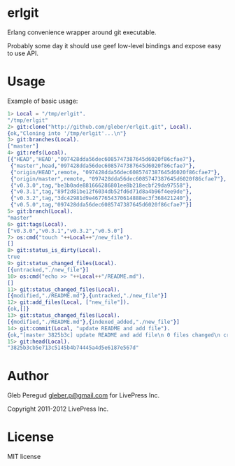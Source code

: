 erlgit
======

Erlang convenience wrapper around git executable.

Probably some day it should use geef low-level bindings and expose easy to use API.

Usage
=====

Example of basic usage:
```erlang
1> Local = "/tmp/erlgit".
"/tmp/erlgit"
2> git:clone("http://github.com/gleber/erlgit.git", Local).
{ok,"Cloning into '/tmp/erlgit'...\n"}
3> git:branches(Local).
["master"]
4> git:refs(Local).
[{"HEAD",'HEAD',"097428dda56dec6085747387645d6020f86cfae7"},
 {"master",head,"097428dda56dec6085747387645d6020f86cfae7"},
 {"origin/HEAD",remote, "097428dda56dec6085747387645d6020f86cfae7"},
 {"origin/master",remote, "097428dda56dec6085747387645d6020f86cfae7"},
 {"v0.3.0",tag,"be3b0ade881666286801ee8b218ecbf29da97558"},
 {"v0.3.1",tag,"89f2d81be12f6034db52fd6d71d8a4b96f4ee9de"},
 {"v0.3.2",tag,"3dc42981d9e4677654370614888ec3f368421240"},
 {"v0.5.0",tag,"097428dda56dec6085747387645d6020f86cfae7"}]
5> git:branch(Local).
"master"
6> git:tags(Local).
["v0.3.0","v0.3.1","v0.3.2","v0.5.0"]
7> os:cmd("touch "++Local++"/new_file").
[]
8> git:status_is_dirty(Local).
true
9> git:status_changed_files(Local).
[{untracked,"./new_file"}]
10> os:cmd("echo >> "++Local++"/README.md").
[]
11> git:status_changed_files(Local).
[{modified,"./README.md"},{untracked,"./new_file"}]
12> git:add_files(Local, ["new_file"]).
{ok,[]}
13> git:status_changed_files(Local).
[{modified,"./README.md"},{indexed_added,"./new_file"}]
14> git:commit(Local, "update README and add file").
{ok,"[master 3825b3c] update README and add file\n 0 files changed\n create mode 100644 new_file\n"}
15> git:head(Local).
"3825b3cb5e713c5145b4b74445a4d5e6187e567d"
```

Author
======
Gleb Peregud <gleber.p@gmail.com> for LivePress Inc.

Copyright 2011-2012 LivePress Inc.

License
=======

MIT license
